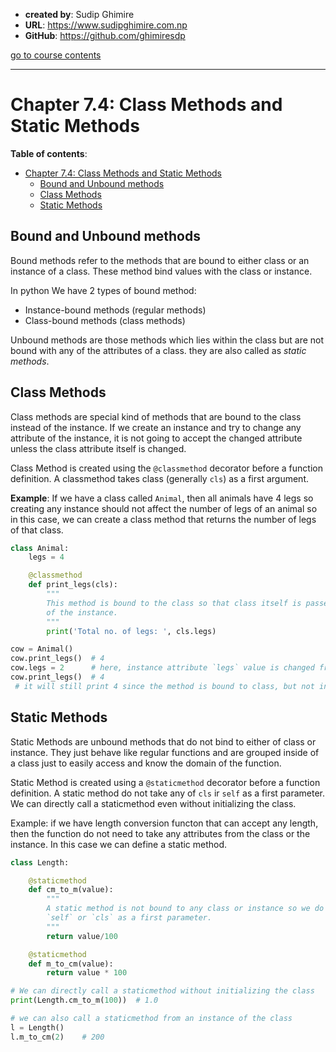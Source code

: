 - **created by**: Sudip Ghimire
- **URL**: https://www.sudipghimire.com.np
- **GitHub**: https://github.com/ghimiresdp

[go to course contents](https://github.com/ghimiresdp/python-level1/)
<hr>

# Chapter 7.4: Class Methods and Static Methods

**Table of contents**:
- [Chapter 7.4: Class Methods and Static Methods](#chapter-74-class-methods-and-static-methods)
  - [Bound and Unbound methods](#bound-and-unbound-methods)
  - [Class Methods](#class-methods)
  - [Static Methods](#static-methods)


## Bound and Unbound methods

Bound methods refer to the methods that are bound to either class or an instance
of a class. These method bind values with the class or instance.

In python We have 2 types of bound method:
- Instance-bound methods (regular methods)
- Class-bound methods (class methods)

Unbound methods are those methods which lies within the class but are not bound
with any of the attributes of a class. they are also called as _static methods_.


## Class Methods

Class methods are special kind of methods that are bound to the class instead
of the instance. If we create an instance and try to change any attribute of
the instance, it is not going to accept the changed attribute unless the class
attribute itself is changed.

Class Method is created using the `@classmethod` decorator before a function
definition. A classmethod takes class (generally `cls`) as a first argument.

**Example**: If we have a class called `Animal`, then all animals have 4 legs so
creating any instance should not affect the number of legs of an animal so in
this case, we can create a class method that returns the number of legs of that
class.

```python
class Animal:
    legs = 4

    @classmethod
    def print_legs(cls):
        """
        This method is bound to the class so that class itself is passed instead
        of the instance.
        """
        print('Total no. of legs: ', cls.legs)

cow = Animal()
cow.print_legs()  # 4
cow.legs = 2      # here, instance attribute `legs` value is changed from 4 to 2
cow.print_legs()  # 4
 # it will still print 4 since the method is bound to class, but not instance.
```

## Static Methods

Static Methods are unbound methods that do not bind to either of class or
instance. They just behave like regular functions and are grouped inside of a
class just to easily access and know the domain of the function.

Static Method is created using a `@staticmethod` decorator before a function
definition. A static method do not take any of `cls` ir `self` as a first
parameter. We can directly call a staticmethod even without initializing the
class.

Example: if we have length conversion functon that can accept any length, then
the function do not need to take any attributes from the class or the instance.
In this case we can define a static method.
```python
class Length:

    @staticmethod
    def cm_to_m(value):
        """
        A static method is not bound to any class or instance so we do not need
        `self` or `cls` as a first parameter.
        """
        return value/100

    @staticmethod
    def m_to_cm(value):
        return value * 100

# We can directly call a staticmethod without initializing the class
print(Length.cm_to_m(100))  # 1.0

# we can also call a staticmethod from an instance of the class
l = Length()
l.m_to_cm(2)    # 200
```

